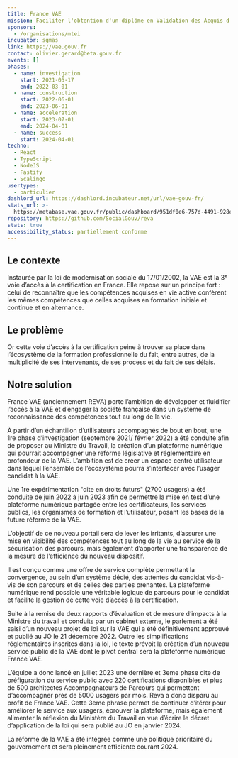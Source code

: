 ```yaml
---
title: France VAE
mission: Faciliter l'obtention d'un diplôme en Validation des Acquis d'Expérience (VAE)
sponsors:
  - /organisations/mtei
incubator: sgmas
link: https://vae.gouv.fr
contact: olivier.gerard@beta.gouv.fr
events: []
phases:
  - name: investigation
    start: 2021-05-17
    end: 2022-03-01
  - name: construction
    start: 2022-06-01
    end: 2023-06-01
  - name: acceleration
    start: 2023-07-01
    end: 2024-04-01
  - name: success
    start: 2024-04-01
techno:
  - React
  - TypeScript
  - NodeJS
  - Fastify
  - Scalingo
usertypes:
  - particulier
dashlord_url: https://dashlord.incubateur.net/url/vae-gouv-fr/
stats_url: >-
  https://metabase.vae.gouv.fr/public/dashboard/951df0e6-757d-4491-928e-2cd2d6beafec
repository: https://github.com/SocialGouv/reva
stats: true
accessibility_status: partiellement conforme
---
```

## Le contexte

Instaurée par la loi de modernisation sociale du 17/01/2002, la VAE est la 3ᵉ voie d’accès à la certification en France. Elle repose sur un principe fort : celui de reconnaître que les compétences acquises en vie active confèrent les mêmes compétences que celles acquises en formation initiale et continue et en alternance.

## Le problème

 Or cette voie d’accès à la certification peine à trouver sa place dans l’écosystème de la formation professionnelle du fait, entre autres, de la multiplicité de ses intervenants, de ses process et du fait de ses délais.

## Notre solution

France VAE (anciennement REVA) porte l’ambition de développer et fluidifier l’accès à la VAE et d’engager la société française dans un système de reconnaissance des compétences tout au long de la vie.

À partir d’un échantillon d’utilisateurs accompagnés de bout en bout, une 1re phase d’investigation (septembre 2021/ février 2022) a été conduite afin de proposer au Ministre du Travail, la création d’un plateforme numérique qui pourrait accompagner une reforme législative et réglementaire en profondeur de la VAE. L’ambition est de créer un espace centré utilisateur dans lequel l’ensemble de l’écosystème pourra s’interfacer avec l’usager candidat à la VAE.

Une 1re expérimentation "dite en droits futurs" (2700 usagers) a été conduite de juin 2022 à juin 2023 afin de permettre la mise en test d’une plateforme numérique partagée entre les certificateurs, les services publics, les organismes de formation et l’utilisateur, posant les bases de la future réforme de la VAE.

L’objectif de ce nouveau portail sera de lever les irritants, d’assurer une mise en visibilité des compétences tout au long de la vie au service de la sécurisation des parcours, mais également d’apporter une transparence de la mesure de l’efficience du nouveau dispositif. 

Il est conçu comme une offre de service complète permettant la convergence, au sein d’un système dédié, des attentes du candidat vis-à-vis de son parcours et de celles des parties prenantes. La plateforme numérique rend possible une véritable logique de parcours pour le candidat et facilite la gestion de cette voie d’accès à la certification.

Suite à la remise de deux rapports d’évaluation et de mesure d’impacts à la Ministre du travail et conduits par un cabinet externe, le parlement a été saisi d’un nouveau projet de loi sur la VAE qui a été définitivement approuvé et publié au JO le 21 décembre 2022. Outre les simplifications réglementaires inscrites dans la loi, le texte prévoit la création d’un nouveau service public de la VAE dont le pivot central sera la plateforme numérique France VAE.

L’équipe a donc lancé en juillet 2023 une dernière et 3eme phase dite de préfiguration du service public avec 220 certifications disponibles et plus de 500 architectes Accompagnateurs de Parcours qui permettent d’accompagner près de 5000 usagers par mois. Reva a donc disparu au profit de France VAE. Cette 3eme phrase permet de continuer d’itérer pour améliorer le service aux usagers, éprouver la plateforme, mais également alimenter la réflexion du Ministère du Travail en vue d’écrire le décret d’application de la loi qui sera publié au JO en janvier 2024.

La réforme de la VAE a été intégrée comme une politique prioritaire du gouvernement et sera pleinement efficiente courant 2024.
